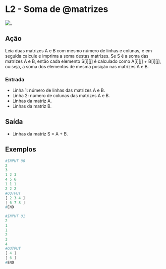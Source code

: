 # L2 - Soma de @matrizes

![_](https://raw.githubusercontent.com/qxcodefup/arcade/master/base/matrizes/cover.jpg)

## Ação

Leia duas matrizes A e B com mesmo número de linhas e colunas, e em seguida calcule e imprima a soma destas matrizes. Se S é a soma das matrizes A e B, então cada elemento S\[i\]\[j\] é calculado como A\[i\]\[j\] + B\[i\]\[j\], ou seja, a soma dos elementos de mesma posição nas matrizes A e B.

### Entrada

- Linha 1: número de linhas das matrizes A e B.  
- Linha 2: número de colunas das matrizes A e B.  
- Linhas da matriz A.  
- Linhas da matriz B.

## Saída

- Linhas da matriz S = A + B.

## Exemplos

``` py
#INPUT 00
2
3
1 2 3
4 5 6
1 1 1
2 2 2
#OUTPUT
[ 2 3 4 ]
[ 6 7 8 ]
#END
```

```py
#INPUT 01
2
1
1
2
3
4
#OUTPUT
[ 4 ]
[ 6 ]
#END
```
